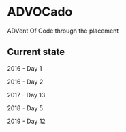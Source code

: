 # ADVOCado

ADVent Of Code through the placement

## Current state
2016 - Day 1

2016 - Day 2

2017 - Day 13

2018 - Day 5

2019 - Day 12
